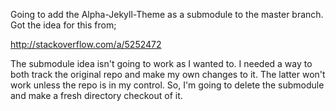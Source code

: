 Going to add the Alpha-Jekyll-Theme as a submodule to the master branch. Got the idea for this from;

http://stackoverflow.com/a/5252472

The submodule idea isn't going to work as I wanted to. I needed a way to both track the original repo and make my own
changes to it. The latter won't work unless the repo is in my control. So, I'm going to delete the submodule and make
a fresh directory checkout of it. 


